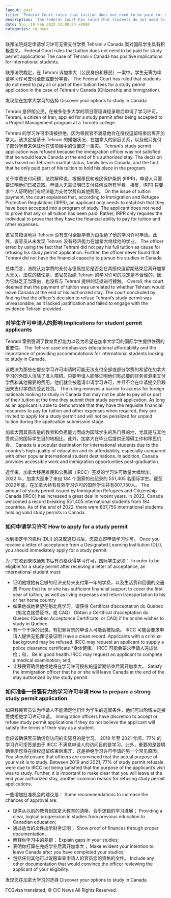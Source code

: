 ```yaml
---
layout: post
title: 'Federal Court rules that tuition does not need to be paid for study permit applications'
description: 'The Federal Court has ruled that students do not need to pay all or part of their tuition fees for a study permit application in the case of Tehrani v Canada (Citizenship and Immigration). Discover your options to study in Canada Tehrani, a citizen of Iran, applied for a study permit after being accepted to […]'
date: Sun, 19 Feb 2023 13:00:24 +0000
categories: ca_news
---
```


联邦法院规定申请学习许可无需支付学费 Tehrani v Canada 案对国际学生具有积极意义。	Federal Court rules that tuition does not need to be paid for study permit applications The case of Tehrani v Canada has positive implications for international students.
	
联邦法院裁定，在 Tehrani 诉加拿大（公民身份和移民）一案中，学生无需为申请学习许可支付全部或部分学费。	The Federal Court has ruled that students do not need to pay all or part of their tuition fees for a study permit application in the case of Tehrani v Canada (Citizenship and Immigration).
	
发现您在加拿大学习的选择	Discover your options to study in Canada
	
Tehrani 是伊朗公民，在被多伦多大学的项目管理课程录取后申请了学习许可。	Tehrani, a citizen of Iran, applied for a study permit after being accepted to a Project Management program at a Toronto college.
	
Tehrani 的学习许可申请被拒绝，因为移民官不满意他会在授权逗留结束后离开加拿大。该决定是基于 Tehrani 的婚姻状况、在加拿大的家庭关系，以及他只支付了部分学费来保住他在该项目中的位置这一事实。	Tehrani’s study permit application was refused because the immigration officer was not satisfied that he would leave Canada at the end of his authorized stay. The decision was based on Tehrani’s marital status, family ties in Canada, and the fact that he only paid part of his tuition to hold his place in the program.
	
关于学费支付问题，法院解释说，根据移民和难民保护条例 (IRPR)，申请人只需要证明他们已被录取。申请人无需证明已支付任何或所有学费。相反，IRPR 只要求个人证明他们有经济能力支付学费和其他费用。	On the issue of tuition payment, the court explained that, according to Immigration and Refugee Protection Regulations (IRPR), an applicant only needs to establish that they have been accepted into a program of study. The applicant does not need to prove that any or all tuition has been paid. Rather, IRPR only requires the individual to prove that they have the financial ability to pay for tuition and other expenses.
	
该官员错误地以 Tehrani 没有支付全额学费为由拒绝了他的学习许可申请。此外，该官员从未发现 Tehrani 没有经济能力在加拿大继续他的学业。	The officer erred by using the fact that Tehrani did not pay his full tuition as cause for refusing his study permit application. Further, the officer never found that Tehrani did not have the financial capacity to pursue his studies in Canada.
	
总体而言，法院认为学费的支付与德黑拉尼是否会在其授权逗留期结束后离开加拿大无关。法院的结论是，该官员拒绝 Tehrani 的学习许可的决定是不合理的，因为它缺乏正当理由，也没有与 Tehrani 提供的证据进行接触。	Overall, the court deemed that the payment of tuition was unrelated to whether Tehrani would leave Canada at the end of his authorized stay. The court concluded by finding that the officer’s decision to refuse Tehrani’s study permit was unreasonable, as it lacked justification and failed to engage with the evidence Tehrani provided.
	
### 对学生许可申请人的影响	Implications for student permit applicants
	
Tehrani 案例强调了教育负担能力以及为希望在加拿大学习的国际学生提供住宿的重要性。	The Tehrani case emphasizes educational affordability and the importance of providing accommodations for international students looking to study in Canada.
	
该裁决为那些在提交学习许可申请时可能无法支付全部或部分学费的希望在加拿大学习的外国人消除了准入障碍。只要申请人能够证明他们有必要的财务资源来支付学费和其他需要的费用，他们就会被邀请申请学习许可，并且不会在申请提交阶段因未支付学费而受到处罚。	The ruling removes a barrier to access for foreign nationals looking to study in Canada that may not be able to pay all or part of their tuition at the time they submit their study permit application. As long as an applicant is able to demonstrate that they have the requisite financial resources to pay for tuition and other expenses when required, they are invited to apply for a study permit and will not be penalized for unpaid tuition during the application submission stage.
	
加拿大因其高质量的教育和负担能力而成为国际学生的热门目的地，尤其是与其他受欢迎的国际学生目的地相比。此外，加拿大在毕业后提供无障碍工作和移民机会。	Canada is a popular destination for international students due to the country’s high quality of education and its affordability, especially compared with other popular international student destinations. In addition, Canada provides accessible work and immigration opportunities post-graduation.
	
近年来，加拿大移民难民和公民部（IRCC）签发的学习许可数量大幅增加。 2022 年，加拿大迎来了来自 184 个国家的创纪录的 551,405 名国际学生。截至2022年底，在加拿大持有有效学习许可的国际学生共有807,750人。	The amount of study permit issued by Immigration Refugees and Citizenship Canada (IRCC) has increased a great deal in recent years. In 2022, Canada welcomed a record breaking 551,405 international students from 184 countries. As of the end of 2022, there were 807,750 international students holding valid study permits in Canada.
	
### 如何申请学习许可	How to apply for a study permit
	
收到指定学习机构 (DLI) 的录取通知书后，您应立即申请学习许可。	Once you receive a letter of acceptance from a Designated Learning Institution (DLI), you should immediately apply for a study permit.
	
为了在收到录取通知书后有资格获得学习许可，国际学生必须：	In order to be eligible for a study permit after receiving a letter of acceptance, an international student must:
	
* 证明他或她有足够的经济支持来支付第一年的学费，以及生活费和回国的交通费	  Prove that he or she has sufficient financial support to cover the first year of tuition, as well as living expenses and return transportation to his or her home country
* 如果他或她希望在魁北克学习，请获得 Certificat d’acceptation du Quebec（魁北克接受证书，或 CAQ）	  Obtain a Certificat d’acceptation du Quebec (Quebec Acceptance Certificate, or CAQ) if he or she wishes to study in Quebec
* 有一个干净的记录。有犯罪背景的申请人可能会被拒绝。 IRCC 可能会要求申请人提供无犯罪记录证明	  Have a clean record. Applicants with a criminal background may be refused. IRCC may request an applicant to supply a police clearance certificate
*身体健康。 IRCC 可能会要求申请人完成体检；和，	  Be in good health. IRCC may request an applicant to complete a medical examination; and,
* 让移民官确信他或她将在学习许可授权的逗留期结束后离开加拿大。	  Satisfy the immigration officer that he or she will leave Canada at the end of the stay authorized by the study permit.
	
### 如何准备一份强有力的学习许可申请	How to prepare a strong study permit application
	
如果移民官员认为申请人不能满足他们作为学生的逗留条件，他们可以酌情决定接受或拒绝学习许可申请。	Immigration officers have discretion to accept or refuse study permit applications if they do not believe the applicant will satisfy the terms of their stay as a student.
	
您应该确保官员确信您访问的实际目的是学习。 2019 年至 2021 年间，77% 的学习许可拒签是由于 IRCC 不满意申请人的访问目的是学习。此外，重要的是要明确表示您将在授权逗留结束后离开，这是拒绝学习许可申请的另一个常见原因。	You should ensure that officers are convinced that the actual purpose of your visit is to study. Between 2019 and 2021, 77% of study permit refusals were due to IRCC not being satisfied that the purpose of the applicant’s visit was to study. Further, it is important to make clear that you will leave at the end your authorized stay, another common reason for refusing study permit applications.
	
一些增加批准机会的建议是：	Some recommendations to increase the chances of approval are:
	
* 提供从以前的教育到加拿大教育的清晰、合乎逻辑的学习进展；	  Providing a clear, logical progression in studies from previous education to Canadian education;
* 通过适当的文件出示财务证明；	  Show proof of finances through proper documentation;
* 解释你学习中的差距；	  Explain gaps in your studies;
* 表明你打算在完成学业后离开加拿大；	  Make evident your intention to leave Canada after you have completed your studies;
* 包括任何其他可以说服审查申请人的官员您的资格的文件。	  Include any other documentation that would convince the officer reviewing the applicant of your eligibility.
	
发现您在加拿大学习的选择	Discover your options to study in Canada
	

FCGvisa translated, © CIC News All Rights Reserved.

